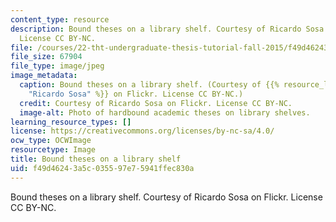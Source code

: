 ```yaml
---
content_type: resource
description: Bound theses on a library shelf. Courtesy of Ricardo Sosa on Flickr.
  License CC BY-NC.
file: /courses/22-tht-undergraduate-thesis-tutorial-fall-2015/f49d46243a5c035597e75941ffec830a_22-thtf15.jpg
file_size: 67904
file_type: image/jpeg
image_metadata:
  caption: Bound theses on a library shelf. (Courtesy of {{% resource_link "00504668-48a3-4a2e-afd2-1a4aeb340374"
    "Ricardo Sosa" %}} on Flickr. License CC BY-NC.)
  credit: Courtesy of Ricardo Sosa on Flickr. License CC BY-NC.
  image-alt: Photo of hardbound academic theses on library shelves.
learning_resource_types: []
license: https://creativecommons.org/licenses/by-nc-sa/4.0/
ocw_type: OCWImage
resourcetype: Image
title: Bound theses on a library shelf
uid: f49d4624-3a5c-0355-97e7-5941ffec830a
---
```

Bound theses on a library shelf. Courtesy of Ricardo Sosa on Flickr. License CC BY-NC.